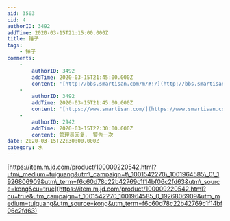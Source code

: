 ```yaml
---
aid: 3503
cid: 4
authorID: 3492
addTime: 2020-03-15T21:15:00.000Z
title: 锤子
tags:
    - 锤子
comments:
    -
        authorID: 3492
        addTime: 2020-03-15T21:45:00.000Z
        content: '[http://bbs.smartisan.com/m/#!/](http://bbs.smartisan.com/m/#!/)'
    -
        authorID: 3492
        addTime: 2020-03-15T21:45:00.000Z
        content: '[https://www.smartisan.com/](https://www.smartisan.com/)'
    -
        authorID: 2942
        addTime: 2020-03-15T22:30:00.000Z
        content: 管理员回复， 警告一次
date: 2020-03-15T22:30:00.000Z
category: 水
---
```


[https://item.m.jd.com/product/100009220542.html?utm\_medium=tuiguang&utm\_campaign=t\_1001542270\_1001964585\_0\_1926806909&utm\_term=f6c60d78c22b42769c1f14bf06c2fd63&utm\_source=kong&cu=true](https://item.m.jd.com/product/100009220542.html?cu=true&utm_campaign=t_1001542270_1001964585_0_1926806909&utm_medium=tuiguang&utm_source=kong&utm_term=f6c60d78c22b42769c1f14bf06c2fd63)
